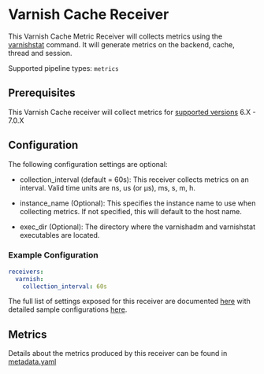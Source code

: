 # Varnish Cache Receiver

This Varnish Cache Metric Receiver will collects metrics using the [varnishstat](https://varnish-cache.org/docs/7.0/reference/varnishstat.html#varnishstat-1) command. It will generate metrics on the backend, cache, thread and session.

Supported pipeline types: `metrics`

## Prerequisites

This Varnish Cache receiver will collect metrics for [supported versions](https://varnish-cache.org/releases/) 6.X - 7.0.X 

## Configuration

The following configuration settings are optional:

- collection_interval (default = 60s): This receiver collects metrics on an interval. Valid time units are ns, us (or µs), ms, s, m, h.

- instance_name (Optional): This specifies the instance name to use when collecting metrics. If not specified, this will default to the host name.
- exec_dir (Optional): The directory where the varnishadm and varnishstat executables are located. 

### Example Configuration
```yaml
receivers:
  varnish:
    collection_interval: 60s
```

The full list of settings exposed for this receiver are documented [here](./config.go) with detailed sample configurations [here](./testdata/config.yaml).

## Metrics

Details about the metrics produced by this receiver can be found in [metadata.yaml](./metadata.yaml)
